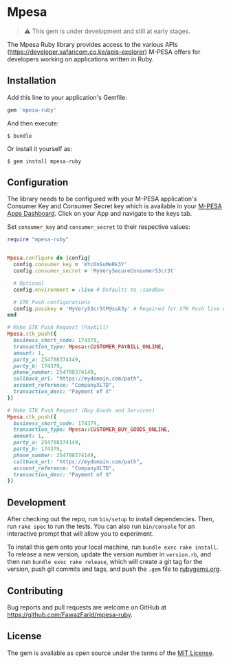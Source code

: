 # Mpesa

> ⚠️ This gem is under development and still at early stages. 

The Mpesa Ruby library provides access to the various APIs
(https://developer.safaricom.co.ke/apis-explorer) M-PESA offers
for developers working on applications written in Ruby.

## Installation

Add this line to your application's Gemfile:

```ruby
gem 'mpesa-ruby'
```

And then execute:

    $ bundle

Or install it yourself as:

    $ gem install mpesa-ruby

## Configuration

The library needs to be configured with your M-PESA application's Consumer Key and Consumer Secret key which is
available in your [M-PESA Apps Dashboard]('https://developer.safaricom.co.ke/user/me/apps'). Click on your App and navigate
to the keys tab.

Set `consumer_key` and `consumer_secret` to their respective values:

```ruby
require "mpesa-ruby"


Mpesa.configure do |config|
  config.consumer_key = 'mYcOnSuMeRk3Y'
  config.consumer_secret = 'MyVery5ecureConsumerS3cr3t'

  # Optional
  config.environment = :live # Defaults to :sandbox

  # STK Push configurations
  config.passkey = 'MyVeryS3cr3tP@ssk3y' # Required for STK Push live environment, defaults to the sandbox passkey for sandbox environment
end

# Make STK Push Request (Paybill)
Mpesa.stk_push({
  business_short_code: 174379,
  transaction_type: Mpesa::CUSTOMER_PAYBILL_ONLINE,
  amount: 1,
  party_a: 254708374149,
  party_b: 174379,
  phone_number: 254708374149,
  callback_url: "https://mydomain.com/path",
  account_reference: "CompanyXLTD",
  transaction_desc: "Payment of X"
})

# Make STK Push Request (Buy Goods and Services)
Mpesa.stk_push({
  business_short_code: 174379,
  transaction_type: Mpesa::CUSTOMER_BUY_GOODS_ONLINE,
  amount: 1,
  party_a: 254708374149,
  party_b: 174379,
  phone_number: 254708374149,
  callback_url: "https://mydomain.com/path",
  account_reference: "CompanyXLTD",
  transaction_desc: "Payment of X"
})

```

## Development

After checking out the repo, run `bin/setup` to install dependencies. Then, run `rake spec` to run the tests. You can also run `bin/console` for an interactive prompt that will allow you to experiment.

To install this gem onto your local machine, run `bundle exec rake install`. To release a new version, update the version number in `version.rb`, and then run `bundle exec rake release`, which will create a git tag for the version, push git commits and tags, and push the `.gem` file to [rubygems.org](https://rubygems.org).

## Contributing

Bug reports and pull requests are welcome on GitHub at https://github.com/FawazFarid/mpesa-ruby.

## License

The gem is available as open source under the terms of the [MIT License](https://opensource.org/licenses/MIT).
